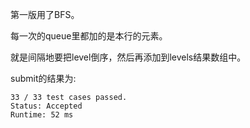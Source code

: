 第一版用了BFS。

每一次的queue里都加的是本行的元素。

就是间隔地要把level倒序，然后再添加到levels结果数组中。

submit的结果为:
```
33 / 33 test cases passed.
Status: Accepted
Runtime: 52 ms
```
